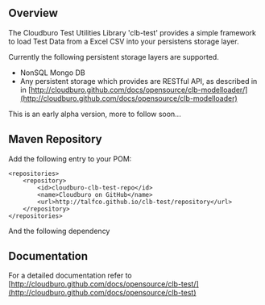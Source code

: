 ## Overview

The Cloudburo Test Utilities Library 'clb-test' provides a simple framework to load Test Data from a Excel CSV into your persistens storage layer.

Currently the following persistent storage layers are supported.

* NonSQL Mongo DB
* Any persistent storage which provides are RESTful API, as described in in [http://cloudburo.github.com/docs/opensource/clb-modelloader/](http://cloudburo.github.com/docs/opensource/clb-modelloader)

This is an early alpha version, more to follow soon...

## Maven Repository ##

Add the following entry to your POM:

    <repositories>
        <repository>  
            <id>cloudburo-clb-test-repo</id>  
            <name>Cloudburo on GitHub</name>  
            <url>http://talfco.github.io/clb-test/repository</url>   
        </repository>
    </repositories>

And the following dependency



## Documentation

For a detailed documentation refer to [http://cloudburo.github.com/docs/opensource/clb-test/](http://cloudburo.github.com/docs/opensource/clb-test)
